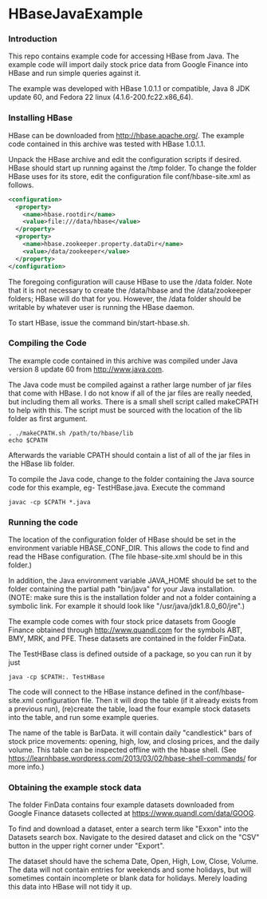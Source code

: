 # HBaseJavaExample

### Introduction

This repo contains example code for accessing HBase from Java.  The example code 
will import daily stock price data from Google Finance into HBase and run simple 
queries against it.

The example was developed with HBase 1.0.1.1 or compatible, Java 8 JDK update 60,
and Fedora 22 linux (4.1.6-200.fc22.x86_64).  

### Installing HBase

HBase can be downloaded from http://hbase.apache.org/. 
The example code contained in this archive was tested with HBase 1.0.1.1.

Unpack the HBase archive and edit the configuration scripts if desired.  HBase
should start up running against the /tmp folder.  To change the folder HBase
uses for its store, edit the configuration file conf/hbase-site.xml as follows. 

```xml
<configuration>
  <property>
    <name>hbase.rootdir</name>
    <value>file:///data/hbase</value>
  </property>
  <property>
    <name>hbase.zookeeper.property.dataDir</name>
    <value>/data/zookeeper</value>
  </property>
</configuration>
```

The foregoing configuration will cause HBase to use the /data folder.  Note that
it is not necessary to create the /data/hbase and the /data/zookeeper folders;
HBase will do that for you.  However, the /data folder should be writable by
whatever user is running the HBase daemon.

To start HBase, issue the command bin/start-hbase.sh.

### Compiling the Code

The example code contained in this archive was compiled under Java version 8 update 60 
from http://www.java.com.

The Java code must be compiled against a rather large number of jar files that
come with HBase.  I do not know if all of the jar files are really needed, but
including them all works.  There is a small shell script called makeCPATH to
help with this.  The script must be sourced with the location of the lib folder
as first argument.

```
. ./makeCPATH.sh /path/to/hbase/lib
echo $CPATH
```
Afterwards the variable CPATH should contain a list of all of the jar files in
the HBase lib folder.

To compile the Java code, change to the folder containing the Java source code
for this example, eg- TestHBase.java.  Execute the command

```
javac -cp $CPATH *.java
```

### Running the code

The location of the configuration folder of HBase should be set in the
environment variable HBASE_CONF_DIR.  This allows the code to find and read the
HBase configuration.  (The file hbase-site.xml should be in this folder.)

In addition, the Java environment variable JAVA_HOME should be set to the
folder containing the partial path "bin/java" for your Java installation.  (NOTE:
make sure this is the installation folder and not a folder containing a
symbolic link.  For example it should look like "/usr/java/jdk1.8.0_60/jre".)

The example code comes with four stock price datasets from Google Finance
obtained through http://www.quandl.com for the symbols ABT, BMY, MRK, and PFE.
These datasets are contained in the folder FinData.

The TestHBase class is defined outside of a package, so you can run it by
just

```
java -cp $CPATH:. TestHBase
```

The code will connect to the HBase instance defined in the conf/hbase-site.xml
configuration file.  Then it will drop the table (if it already exists from a
previous run), (re)create the table, load the four example stock datasets
into the table, and run some example queries.

The name of the table is BarData.  it will contain daily "candlestick" bars
of stock price movements: opening, high, low, and closing prices, and the
daily volume.  This table can be inspected offline with the hbase shell.
(See https://learnhbase.wordpress.com/2013/03/02/hbase-shell-commands/ for
more info.)

### Obtaining the example stock data 

The folder FinData contains four example datasets downloaded from
Google Finance datasets collected at https://www.quandl.com/data/GOOG.

To find and download a dataset, enter a search term like "Exxon"
into the Datasets search box.  Navigate to the desired dataset
and click on the "CSV" button in the upper right corner under "Export".

The dataset should have the schema Date, Open, High, Low, Close, Volume.
The data will not contain entries for weekends and some holidays, but
will sometimes contain incomplete or blank data for holidays.  Merely
loading this data into HBase will not tidy it up.
